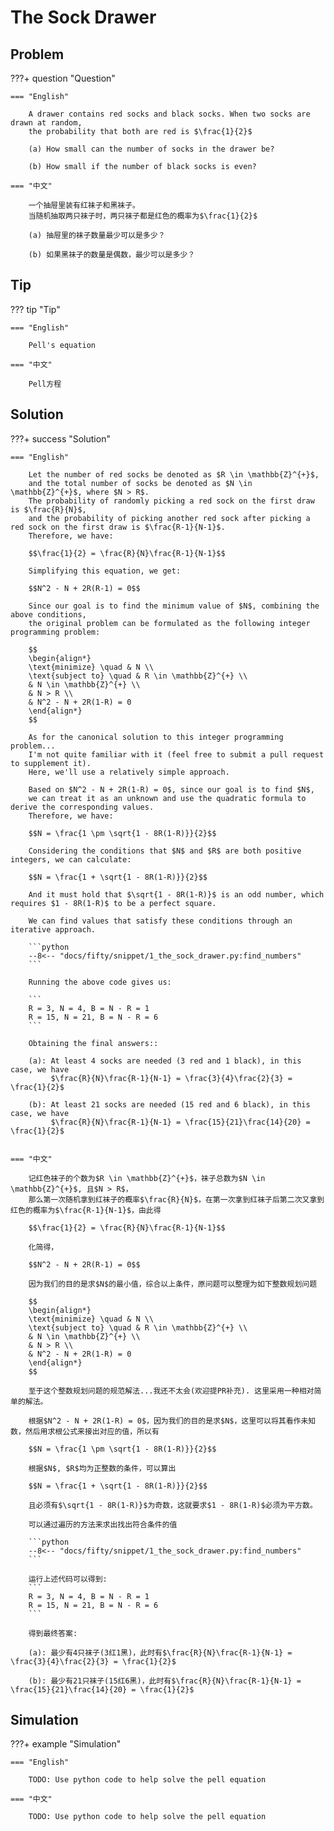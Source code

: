 # The Sock Drawer

## Problem

???+ question "Question"

    === "English"

        A drawer contains red socks and black socks. When two socks are drawn at random,
        the probability that both are red is $\frac{1}{2}$

        (a) How small can the number of socks in the drawer be?

        (b) How small if the number of black socks is even?

    === "中文"

        一个抽屉里装有红袜子和黑袜子。
        当随机抽取两只袜子时，两只袜子都是红色的概率为$\frac{1}{2}$

        (a) 抽屉里的袜子数量最少可以是多少？

        (b) 如果黑袜子的数量是偶数，最少可以是多少？


## Tip

??? tip "Tip"

    === "English"

        Pell's equation

    === "中文"

        Pell方程


## Solution

???+ success "Solution"

    === "English"

        Let the number of red socks be denoted as $R \in \mathbb{Z}^{+}$,
        and the total number of socks be denoted as $N \in \mathbb{Z}^{+}$, where $N > R$.
        The probability of randomly picking a red sock on the first draw is $\frac{R}{N}$,
        and the probability of picking another red sock after picking a red sock on the first draw is $\frac{R-1}{N-1}$.
        Therefore, we have:

        $$\frac{1}{2} = \frac{R}{N}\frac{R-1}{N-1}$$

        Simplifying this equation, we get:

        $$N^2 - N + 2R(R-1) = 0$$

        Since our goal is to find the minimum value of $N$, combining the above conditions,
        the original problem can be formulated as the following integer programming problem:

        $$
        \begin{align*}
        \text{minimize} \quad & N \\
        \text{subject to} \quad & R \in \mathbb{Z}^{+} \\
        & N \in \mathbb{Z}^{+} \\
        & N > R \\
        & N^2 - N + 2R(1-R) = 0
        \end{align*}
        $$

        As for the canonical solution to this integer programming problem...
        I'm not quite familiar with it (feel free to submit a pull request to supplement it).
        Here, we'll use a relatively simple approach.

        Based on $N^2 - N + 2R(1-R) = 0$, since our goal is to find $N$,
        we can treat it as an unknown and use the quadratic formula to derive the corresponding values.
        Therefore, we have:

        $$N = \frac{1 \pm \sqrt{1 - 8R(1-R)}}{2}$$

        Considering the conditions that $N$ and $R$ are both positive integers, we can calculate:

        $$N = \frac{1 + \sqrt{1 - 8R(1-R)}}{2}$$

        And it must hold that $\sqrt{1 - 8R(1-R)}$ is an odd number, which requires $1 - 8R(1-R)$ to be a perfect square.

        We can find values that satisfy these conditions through an iterative approach.

        ```python
        --8<-- "docs/fifty/snippet/1_the_sock_drawer.py:find_numbers"
        ```

        Running the above code gives us:

        ```
        R = 3, N = 4, B = N - R = 1
        R = 15, N = 21, B = N - R = 6
        ```

        Obtaining the final answers::

        (a): At least 4 socks are needed (3 red and 1 black), in this case, we have
             $\frac{R}{N}\frac{R-1}{N-1} = \frac{3}{4}\frac{2}{3} = \frac{1}{2}$

        (b): At least 21 socks are needed (15 red and 6 black), in this case, we have
             $\frac{R}{N}\frac{R-1}{N-1} = \frac{15}{21}\frac{14}{20} = \frac{1}{2}$


    === "中文"

        记红色袜子的个数为$R \in \mathbb{Z}^{+}$，袜子总数为$N \in \mathbb{Z}^{+}$, 且$N > R$，
        那么第一次随机拿到红袜子的概率$\frac{R}{N}$，在第一次拿到红袜子后第二次又拿到红色的概率为$\frac{R-1}{N-1}$，由此得

        $$\frac{1}{2} = \frac{R}{N}\frac{R-1}{N-1}$$

        化简得，

        $$N^2 - N + 2R(R-1) = 0$$

        因为我们的目的是求$N$的最小值，综合以上条件，原问题可以整理为如下整数规划问题

        $$
        \begin{align*}
        \text{minimize} \quad & N \\
        \text{subject to} \quad & R \in \mathbb{Z}^{+} \\
        & N \in \mathbb{Z}^{+} \\
        & N > R \\
        & N^2 - N + 2R(1-R) = 0
        \end{align*}
        $$

        至于这个整数规划问题的规范解法...我还不太会(欢迎提PR补充). 这里采用一种相对简单的解法。

        根据$N^2 - N + 2R(1-R) = 0$，因为我们的目的是求$N$，这里可以将其看作未知数，然后用求根公式来接出对应的值，所以有

        $$N = \frac{1 \pm \sqrt{1 - 8R(1-R)}}{2}$$

        根据$N$, $R$均为正整数的条件，可以算出

        $$N = \frac{1 + \sqrt{1 - 8R(1-R)}}{2}$$

        且必须有$\sqrt{1 - 8R(1-R)}$为奇数，这就要求$1 - 8R(1-R)$必须为平方数。

        可以通过遍历的方法来求出找出符合条件的值

        ```python
        --8<-- "docs/fifty/snippet/1_the_sock_drawer.py:find_numbers"
        ```

        运行上述代码可以得到:
        ```
        R = 3, N = 4, B = N - R = 1
        R = 15, N = 21, B = N - R = 6
        ```

        得到最终答案:

        (a): 最少有4只袜子(3红1黑)，此时有$\frac{R}{N}\frac{R-1}{N-1} = \frac{3}{4}\frac{2}{3} = \frac{1}{2}$

        (b): 最少有21只袜子(15红6黑)，此时有$\frac{R}{N}\frac{R-1}{N-1} = \frac{15}{21}\frac{14}{20} = \frac{1}{2}$

## Simulation

???+ example "Simulation"

    === "English"

        TODO: Use python code to help solve the pell equation

    === "中文"

        TODO: Use python code to help solve the pell equation

